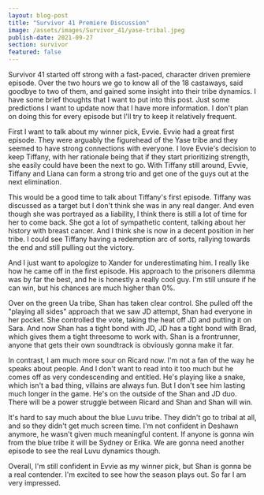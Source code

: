 ```yaml
---
layout: blog-post
title: "Survivor 41 Premiere Discussion"
image: /assets/images/Survivor_41/yase-tribal.jpeg
publish-date: 2021-09-27
section: survivor
featured: false
---
```


Survivor 41 started off strong with a fast-paced, character driven premiere episode. Over the two hours we go to know all of the 18 castaways, said goodbye to two of them, and gained some insight into their tribe dynamics. I have some brief thoughts that I want to put into this post. Just some predictions I want to update now that I have more information. I don't plan on doing this for every episode but I'll try to keep it relatively frequent.

First I want to talk about my winner pick, Evvie. Evvie had a great first episode. They were arguably the figurehead of the Yase tribe and they seemed to have strong connections with everyone. I love Evvie's decision to keep Tiffany, with her rationale being that if they start prioritizing strength, she easily could have been the next to go. With Tiffany still around, Evvie, Tiffany and Liana can form a strong trio and get one of the guys out at the next elimination.

This would be a good time to talk about Tiffany's first episode. Tiffany was discussed as a target but I don't think she was in any real danger. And even though she was portrayed as a liability, I think there is still a lot of time for her to come back. She got a lot of sympathetic content, talking about her history with breast cancer. And I think she is now in a decent position in her tribe. I could see Tiffany having a redemption arc of sorts, rallying towards the end and still pulling out the victory.

And I just want to apologize to Xander for underestimating him. I really like how he came off in the first episode. His approach to the prisoners dilemma was by far the best, and he is honestly a really cool guy. I'm still unsure if he can win, but his chances are much higher than 0%.

Over on the green Ua tribe, Shan has taken clear control. She pulled off the "playing all sides" approach that we saw JD attempt, Shan had everyone in her pocket. She controlled the vote, taking the heat off JD and putting it on Sara. And now Shan has a tight bond with JD, JD has a tight bond with Brad, which gives them a tight threesome to work with. Shan is a frontrunner, anyone that gets their own soundtrack is obviously gonna make it far.

In contrast, I am much more sour on Ricard now. I'm not a fan of the way he speaks about people. And I don't want to read into it too much but he comes off as very condescending and entitled. He's playing like a snake, which isn't a bad thing, villains are always fun. But I don't see him lasting much longer in the game. He's on the outside of the Shan and JD duo. There will be a power struggle between Ricard and Shan and Shan will win.

It's hard to say much about the blue Luvu tribe. They didn't go to tribal at all, and so they didn't get much screen time. I'm not confident in Deshawn anymore, he wasn't given much meaningful content. If anyone is gonna win from the blue tribe it will be Sydney or Erika. We are gonna need another episode to see the real Luvu dynamics though.

Overall, I'm still confident in Evvie as my winner pick, but Shan is gonna be a real contender. I'm excited to see how the season plays out. So far I am very impressed.

